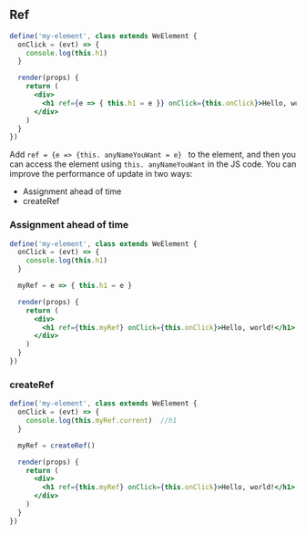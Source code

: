 ## Ref

```jsx
define('my-element', class extends WeElement {
  onClick = (evt) => {
    console.log(this.h1)
  }

  render(props) {
    return (
      <div>
        <h1 ref={e => { this.h1 = e }} onClick={this.onClick}>Hello, world!</h1>
      </div>
    )
  }
})
```

Add `ref = {e => {this. anyNameYouWant = e} ` to the element, and then you can access the element using `this. anyNameYouWant` in the JS code. You can improve the performance of update in two ways:

* Assignment ahead of time
* createRef

### Assignment ahead of time

```jsx
define('my-element', class extends WeElement {
  onClick = (evt) => {
    console.log(this.h1)
  }

  myRef = e => { this.h1 = e }

  render(props) {
    return (
      <div>
        <h1 ref={this.myRef} onClick={this.onClick}>Hello, world!</h1>
      </div>
    )
  }
})
```

### createRef

```jsx
define('my-element', class extends WeElement {
  onClick = (evt) => {
    console.log(this.myRef.current)  //h1
  }

  myRef = createRef()

  render(props) {
    return (
      <div>
        <h1 ref={this.myRef} onClick={this.onClick}>Hello, world!</h1>
      </div>
    )
  }
})
```